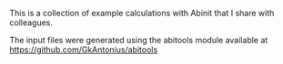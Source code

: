 
This is a collection of example calculations with Abinit that I share with colleagues.

The input files were generated using the abitools module available at
https://github.com/GkAntonius/abitools


